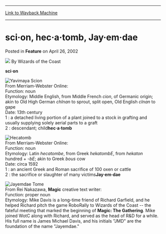 
---
[Link to Wayback Machine](https://web.archive.org/web/20211018230004/https://magic.wizards.com/en/articles/archive/feature/sci%C2%B7-hec%C2%B7%C2%B7tomb-jay%C2%B7em%C2%B7dae-2002-04-26)

[_metadata_:author]:- "Wizards of the Coast"
[_metadata_:description]:- "sci·on From Merriam-Webster Online: Function: noun Etymology: Middle English, from Middle French cion, of Germanic origin; akin to Old High German chInan to sprout, split open, Old English cInan to gape Date: 13th century 1 : a detached living portion of a plant joined to a stock in grafting and usually supplying solely aerial parts to a graft 2 : descendant; childhec·a·tomb"
[_metadata_:generator]:- "Drupal 7 (http://drupal.org)"
[_metadata_:publish_date]:- "2002-04-26"
[_metadata_:title]:- "sci·on, hec·a·tomb, Jay·em·dae"
[_metadata_:wayback_capture_timestamp]:- "2021-10-18 23:00:04+00:00"
[_metadata_:wayback_raw_url]:- "https://web.archive.org/web/20211018230004id_/https://magic.wizards.com/en/articles/archive/feature/sci%C2%B7-hec%C2%B7%C2%B7tomb-jay%C2%B7em%C2%B7dae-2002-04-26"
[_metadata_:wayback_url]:- "https://magic.wizards.com/en/articles/archive/feature/sci%C2%B7-hec%C2%B7%C2%B7tomb-jay%C2%B7em%C2%B7dae-2002-04-26"
---


sci·on, hec·a·tomb, Jay·em·dae
==============================



 Posted in **Feature**
 on April 26, 2002 






![](https://media.magic.wizards.com/styles/auth_small/public/images/person/wizards_author.jpg)
By Wizards of the Coast











**sci·on**

![Yavimaya Scion](http://gatherer.wizards.com/Handlers/Image.ashx?type=card&name=Yavimaya+Scion)  
 From Merriam-Webster Online:  
 Function: noun  
 Etymology: Middle English, from Middle French *cion*, of Germanic origin; akin to Old High German *chInan* to sprout, split open, Old English *cInan* to gape  
 Date: 13th century  
 1 : a detached living portion of a plant joined to a stock in grafting and usually supplying solely aerial parts to a graft  
 2 : descendant; child**hec·a·tomb**

![Hecatomb](http://gatherer.wizards.com/Handlers/Image.ashx?type=card&name=Hecatomb)  
 From Merriam-Webster Online:  
 Function: noun  
 Etymology: Latin *hecatombe*, from Greek *hekatombE*, from *hekaton* hundred + -*bE*; akin to Greek *bous* cow  
 Date: circa 1592  
 1 : an ancient Greek and Roman sacrifice of 100 oxen or cattle  
 2 : the sacrifice or slaughter of many victims**Jay·em·dae**

![Jayemdae Tome](http://gatherer.wizards.com/Handlers/Image.ashx?type=card&name=Jayemdae+Tome)  
 From Rei Nakazawa, **Magic** creative text writer:  
 Function: proper noun  
 Etymology: Mike Davis is a long-time friend of Richard Garfield, and he helped Richard pitch the game RoboRally to Wizards of the Coast -- the fateful meeting that marked the beginning of **Magic: The Gathering**. Mike joined WotC along with Richard, and served as the head of R&D for a while. His full name is James Michael Davis, and his initials "JMD" are the foundation of the name "Jayemdae."





